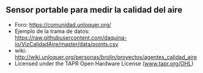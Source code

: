 ## Sensor portable para medir la calidad del aire
  * Foro: https://comunidad.unloquer.org/
  * Ejemplo de la trama de datos: https://raw.githubusercontent.com/daquina-io/VizCalidadAire/master/data/points.csv
  * wiki: http://wiki.unloquer.org/personas/brolin/proyectos/agentes_calidad_aire
  * Licensed under the TAPR Open Hardware License (www.tapr.org/OHL)
